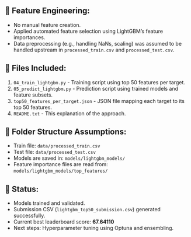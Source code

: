 🧠 Feature Engineering:
------------------------
- No manual feature creation.
- Applied automated feature selection using LightGBM’s feature importances.
- Data preprocessing (e.g., handling NaNs, scaling) was assumed to be handled upstream in `processed_train.csv` and `processed_test.csv`.

📁 Files Included:
-------------------
1. `04_train_lightgbm.py` - Training script using top 50 features per target.
2. `05_predict_lightgbm.py` - Prediction script using trained models and feature subsets.
3. `top50_features_per_target.json` - JSON file mapping each target to its top 50 features.
4. `README.txt` - This explanation of the approach.

📌 Folder Structure Assumptions:
-------------------------------
- Train file: `data/processed_train.csv`
- Test file: `data/processed_test.csv`
- Models are saved in: `models/lightgbm_models/`
- Feature importance files are read from: `models/lightgbm_models/top_features/`

🎯 Status:
----------
- Models trained and validated.
- Submission CSV (`lightgbm_top50_submission.csv`) generated successfully.
- Current best leaderboard score: **67.64110**
- Next steps: Hyperparameter tuning using Optuna and ensembling.
